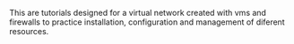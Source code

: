 This are tutorials designed for a virtual network created with vms and firewalls to practice installation, configuration and management of diferent resources.
